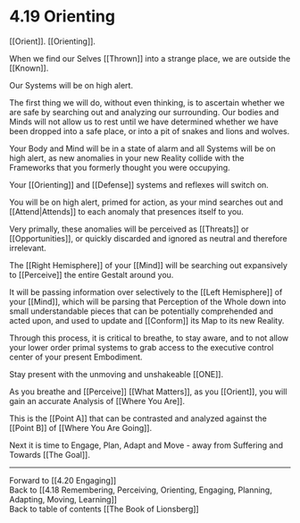 # 4.19 Orienting

[[Orient]]. [[Orienting]]. 

When we find our Selves [[Thrown]] into a strange place, we are outside the [[Known]]. 

Our Systems will be on high alert. 

The first thing we will do, without even thinking, is to ascertain whether we are safe by searching out and analyzing our surrounding. Our bodies and Minds will not allow us to rest until we have determined whether we have been dropped into a safe place, or into a pit of snakes and lions and wolves. 

Your Body and Mind will be in a state of alarm and all Systems will be on high alert, as new anomalies in your new Reality collide with the Frameworks that you formerly thought you were occupying. 

Your [[Orienting]] and [[Defense]] systems and reflexes will switch on. 

You will be on high alert, primed for action, as your mind searches out and [[Attend|Attends]] to each anomaly that presences itself to you. 

Very primally, these anomalies will be perceived as [[Threats]] or [[Opportunities]], or quickly discarded and ignored as neutral and therefore irrelevant. 

The [[Right Hemisphere]] of your [[Mind]] will be searching out expansively to [[Perceive]] the entire Gestalt around you. 

It will be passing information over selectively to the [[Left Hemisphere]] of your [[Mind]], which will be parsing that Perception of the Whole down into small understandable pieces that can be potentially comprehended and acted upon, and used to update and [[Conform]] its Map to its new Reality. 

Through this process, it is critical to breathe, to stay aware, and to not allow your lower order primal systems to grab access to the executive control center of your present Embodiment. 

Stay present with the unmoving and unshakeable [[ONE]]. 

As you breathe and [[Perceive]] [[What Matters]], as you [[Orient]], you will gain an accurate Analysis of [[Where You Are]]. 

This is the [[Point A]] that can be contrasted and analyzed against the [[Point B]] of [[Where You Are Going]]. 

Next it is time to Engage, Plan, Adapt and Move - away from Suffering and Towards [[The Goal]]. 

___

Forward to [[4.20 Engaging]]  
Back to [[4.18 Remembering, Perceiving, Orienting, Engaging, Planning, Adapting, Moving, Learning]]  
Back to table of contents [[The Book of Lionsberg]]  

